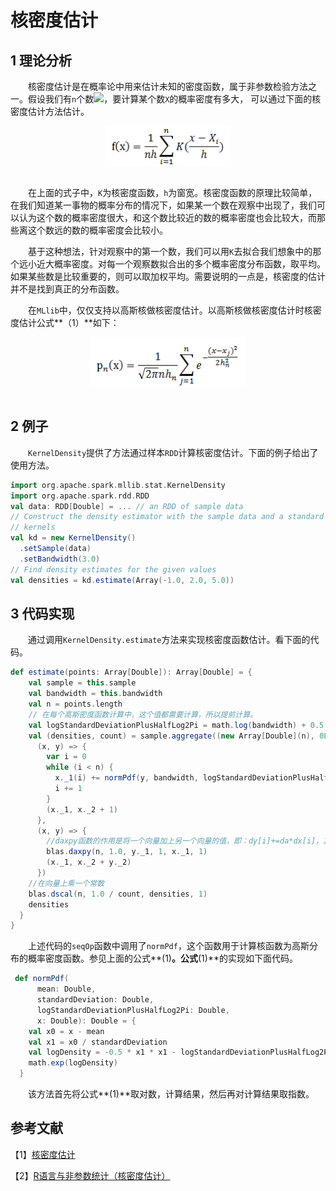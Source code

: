 # 核密度估计

## 1 理论分析

&emsp;&emsp;核密度估计是在概率论中用来估计未知的密度函数，属于非参数检验方法之一。假设我们有`n`个数<img src="http://www.forkosh.com/mathtex.cgi?{X}_{1},{X}_{2},...,{X}_{n}">，要计算某个数`X`的概率密度有多大，
可以通过下面的核密度估计方法估计。

<div  align="center"><img src="imgs/5.1.png" width = "200" height = "65" alt="5.1" align="center" /></div><br>

&emsp;&emsp;在上面的式子中，`K`为核密度函数，`h`为窗宽。核密度函数的原理比较简单，在我们知道某一事物的概率分布的情况下，如果某一个数在观察中出现了，我们可以认为这个数的概率密度很大，和这个数比较近的数的概率密度也会比较大，而那些离这个数远的数的概率密度会比较小。

&emsp;&emsp;基于这种想法，针对观察中的第一个数，我们可以用`K`去拟合我们想象中的那个远小近大概率密度。对每一个观察数拟合出的多个概率密度分布函数，取平均。如果某些数是比较重要的，则可以取加权平均。需要说明的一点是，核密度的估计并不是找到真正的分布函数。

&emsp;&emsp;在`MLlib`中，仅仅支持以高斯核做核密度估计。以高斯核做核密度估计时核密度估计公式**（1）**如下：

<div  align="center"><img src="imgs/5.2.png" width = "250" height = "80" alt="5.1" align="center" /></div><br>

## 2 例子

&emsp;&emsp;`KernelDensity`提供了方法通过样本`RDD`计算核密度估计。下面的例子给出了使用方法。

```scala
import org.apache.spark.mllib.stat.KernelDensity
import org.apache.spark.rdd.RDD
val data: RDD[Double] = ... // an RDD of sample data
// Construct the density estimator with the sample data and a standard deviation for the Gaussian
// kernels
val kd = new KernelDensity()
  .setSample(data)
  .setBandwidth(3.0)
// Find density estimates for the given values
val densities = kd.estimate(Array(-1.0, 2.0, 5.0))
```

## 3 代码实现

&emsp;&emsp;通过调用`KernelDensity.estimate`方法来实现核密度函数估计。看下面的代码。

```scala
def estimate(points: Array[Double]): Array[Double] = {
    val sample = this.sample
    val bandwidth = this.bandwidth
    val n = points.length
    // 在每个高斯密度函数计算中，这个值都需要计算，所以提前计算。
    val logStandardDeviationPlusHalfLog2Pi = math.log(bandwidth) + 0.5 * math.log(2 * math.Pi)
    val (densities, count) = sample.aggregate((new Array[Double](n), 0L))(
      (x, y) => {
        var i = 0
        while (i < n) {
          x._1(i) += normPdf(y, bandwidth, logStandardDeviationPlusHalfLog2Pi, points(i))
          i += 1
        }
        (x._1, x._2 + 1)
      },
      (x, y) => {
        //daxpy函数的作用是将一个向量加上另一个向量的值，即：dy[i]+=da*dx[i]，其中da为常数
        blas.daxpy(n, 1.0, y._1, 1, x._1, 1)
        (x._1, x._2 + y._2)
      })
    //在向量上乘一个常数
    blas.dscal(n, 1.0 / count, densities, 1)
    densities
  }
}
```
&emsp;&emsp;上述代码的`seqOp`函数中调用了`normPdf`，这个函数用于计算核函数为高斯分布的概率密度函数。参见上面的公式**(1)**。公式**(1)**的实现如下面代码。

```scala
 def normPdf(
      mean: Double,
      standardDeviation: Double,
      logStandardDeviationPlusHalfLog2Pi: Double,
      x: Double): Double = {
    val x0 = x - mean
    val x1 = x0 / standardDeviation
    val logDensity = -0.5 * x1 * x1 - logStandardDeviationPlusHalfLog2Pi
    math.exp(logDensity)
  }
```
&emsp;&emsp;该方法首先将公式**(1)**取对数，计算结果，然后再对计算结果取指数。

## 参考文献

【1】[核密度估计](http://blog.163.com/zhuandi_h/blog/static/1802702882012111092743556/)

【2】[R语言与非参数统计（核密度估计）](http://blog.sina.com.cn/s/blog_62b37bfe0101homb.html)